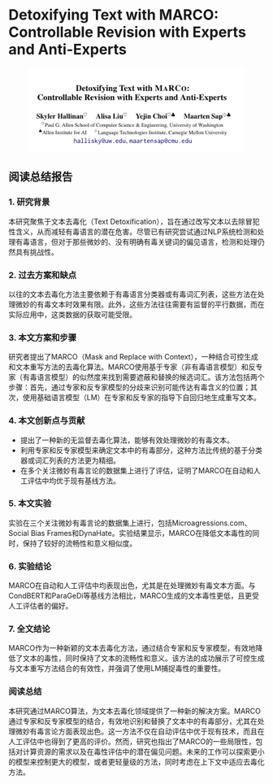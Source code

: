 # Detoxifying Text with MARCO:  Controllable Revision with Experts and Anti-Experts

<figure><img src="../.gitbook/assets/image (8) (1) (1).png" alt=""><figcaption></figcaption></figure>

## 阅读总结报告

### 1. 研究背景

本研究聚焦于文本去毒化（Text Detoxification），旨在通过改写文本以去除冒犯性含义，从而减轻有毒语言的潜在危害。尽管已有研究尝试通过NLP系统检测和处理有毒语言，但对于那些微妙的、没有明确有毒关键词的偏见语言，检测和处理仍然具有挑战性。

### 2. 过去方案和缺点

以往的文本去毒化方法主要依赖于有毒语言分类器或有毒词汇列表，这些方法在处理微妙的有毒文本时效果有限。此外，这些方法往往需要有监督的平行数据，而在实际应用中，这类数据的获取可能受限。

### 3. 本文方案和步骤

研究者提出了MARCO（Mask and Replace with Context），一种结合可控生成和文本重写方法的去毒化算法。MARCO使用基于专家（非有毒语言模型）和反专家（有毒语言模型）的似然度来找到需要遮蔽和替换的候选词汇。该方法包括两个步骤：首先，通过专家和反专家模型的分歧来识别可能传达有毒含义的位置；其次，使用基础语言模型（LM）在专家和反专家的指导下自回归地生成重写文本。

### 4. 本文创新点与贡献

* 提出了一种新的无监督去毒化算法，能够有效处理微妙的有毒文本。
* 利用专家和反专家模型来确定文本中的有毒部分，这种方法比传统的基于分类器或词汇列表的方法更为精细。
* 在多个关注微妙有毒言论的数据集上进行了评估，证明了MARCO在自动和人工评估中均优于现有基线方法。

### 5. 本文实验

实验在三个关注微妙有毒言论的数据集上进行，包括Microagressions.com、Social Bias Frames和DynaHate。实验结果显示，MARCO在降低文本毒性的同时，保持了较好的流畅性和意义相似度。

### 6. 实验结论

MARCO在自动和人工评估中均表现出色，尤其是在处理微妙有毒文本方面。与CondBERT和ParaGeDi等基线方法相比，MARCO生成的文本毒性更低，且更受人工评估者的偏好。

### 7. 全文结论

MARCO作为一种新颖的文本去毒化方法，通过结合专家和反专家模型，有效地降低了文本的毒性，同时保持了文本的流畅性和意义。该方法的成功展示了可控生成与文本重写方法结合的有效性，并强调了使用LM捕捉毒性的重要性。

### 阅读总结

本研究通过MARCO算法，为文本去毒化领域提供了一种新的解决方案。MARCO通过专家和反专家模型的结合，有效地识别和替换了文本中的有毒部分，尤其在处理微妙有毒言论方面表现出色。这一方法不仅在自动评估中优于现有技术，而且在人工评估中也得到了更高的评价。然而，研究也指出了MARCO的一些局限性，包括对计算资源的需求以及在毒性评估中的潜在偏见问题。未来的工作可以探索更小的模型来控制更大的模型，或者更轻量级的方法，同时考虑在上下文中适应去毒化方法。
